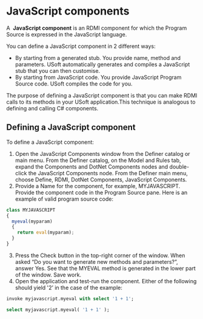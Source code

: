 # JavaScript components

A  **JavaScript component** is an RDMI component for which the Program Source is expressed in the JavaScript language.

You can define a JavaScript component in 2 different ways:

- By starting from a generated stub. You provide name, method and parameters. USoft automatically generates and compiles a JavaScript stub that you can then customise.
- By starting from JavaScript code. You provide JavaScript Program Source code. USoft compiles the code for you.

The purpose of defining a JavaScript component is that you can make RDMI calls to its methods in your USoft application.This technique is analogous to defining and calling C# components.

## Defining a JavaScript component

To define a JavaScript component:

1. Open the JavaScript Components window from the Definer catalog or main menu. From the Definer catalog, on the Model and Rules tab, expand the Components and DotNet Components nodes and double-click the JavaScript Components node. From the Definer main menu, choose Define, RDMI, DotNet Components, JavaScript Components.
2. Provide a Name for the component, for example, MYJAVASCRIPT. Provide the component code in the Program Source pane. Here is an example of valid program source code:

```js
class MYJAVASCRIPT
{
  myeval(myparam)
  {
    return eval(myparam);
  }
}
```

3. Press the Check button in the top-right corner of the window. When asked “Do you want to generate new methods and parameters?”, answer Yes. See that the MYEVAL method is generated in the lower part of the window. Save work.
4. Open the application and test-run the component. Either of the following should yield '2’ in the case of the example:

```sql
invoke myjavascript.myeval with select '1 + 1';

select myjavascript.myeval( '1 + 1' );
```